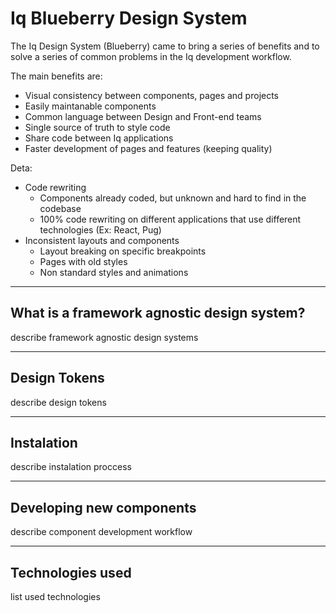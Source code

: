 # Iq Blueberry Design System

The Iq Design System (Blueberry) came to bring a series of benefits and to solve a series of common problems in the Iq development workflow.

The main benefits are:
* Visual consistency between components, pages and projects
* Easily maintanable components
* Common language between Design and Front-end teams
* Single source of truth to style code
* Share code between Iq applications
* Faster development of pages and features (keeping quality)




Deta:
* Code rewriting
	* Components already coded, but unknown and hard to find in the codebase
	* 100% code rewriting on different applications that use different technologies (Ex: React, Pug)
* Inconsistent layouts and components
	* Layout breaking on specific breakpoints
	* Pages with old styles
	* Non standard styles and animations

---
## What is a framework agnostic design system?
describe framework agnostic design systems

---

## Design Tokens
describe design tokens

---

## Instalation
describe instalation proccess

---

## Developing new components
describe component development workflow

---

## Technologies used
list used technologies